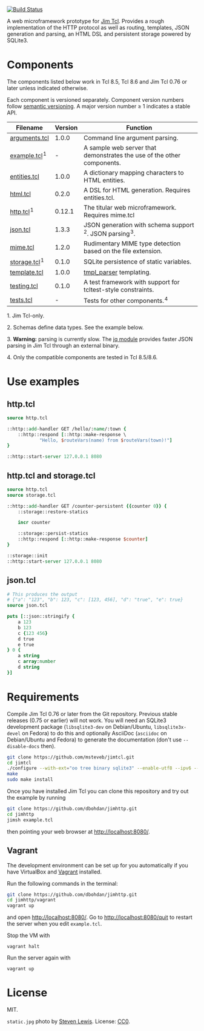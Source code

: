 [![Build Status](https://travis-ci.org/dbohdan/jimhttp.svg)](https://travis-ci.org/dbohdan/jimhttp)

A web microframework prototype for [Jim Tcl](http://jim.tcl.tk/). Provides a
rough implementation of the HTTP protocol as well as routing, templates, JSON
generation and parsing, an HTML DSL and persistent storage powered by SQLite3.

# Components

The components listed below work in Tcl 8.5, Tcl 8.6 and Jim Tcl 0.76 or later
unless indicated otherwise.

Each component is versioned separately. Component version numbers follow
[semantic versioning](http://semver.org/spec/v2.0.0.html). A major version
number &ge; 1 indicates a stable API.

| Filename | Version | Function |
|----------|---------|----------|
| [arguments.tcl](arguments.tcl) | 1.0.0 | Command line argument parsing. |
| [example.tcl](example.tcl)&#x200A;<sup>1</sup> | - | A sample web server that demonstrates the use of the other components. |
| [entities.tcl](entities.tcl) | 1.0.0 | A dictionary mapping characters to HTML entities. |
| [html.tcl](html.tcl) | 0.2.0 | A DSL for HTML generation. Requires entities.tcl. |
| [http.tcl](http.tcl)&#x200A;<sup>1</sup> | 0.12.1 | The titular web microframework. Requires mime.tcl |
| [json.tcl](json.tcl) | 1.3.3 | JSON generation with schema support&#x200A;<sup>2</sup>. JSON parsing&#x200A;<sup>3</sup>. |
| [mime.tcl](mime.tcl) | 1.2.0 | Rudimentary MIME type detection based on the file extension. |
| [storage.tcl](storage.tcl)&#x200A;<sup>1</sup> | 0.1.0 | SQLite persistence of static variables. |
| [template.tcl](template.tcl) | 1.0.0 | [tmpl_parser](http://wiki.tcl.tk/20363) templating. |
| [testing.tcl](testing.tcl) | 0.1.0 | A test framework with support for tcltest-style constraints. |
| [tests.tcl](tests.tcl) | - | Tests for other components.&#x200A;<sup>4</sup> |

1\. Jim Tcl-only.

2\. Schemas define data types. See the example below.

3\. **Warning:** parsing is currently slow. The
[jq module](http://wiki.tcl.tk/11630) provides faster JSON parsing in Jim Tcl
through an external binary.

4\. Only the compatible components are tested in Tcl 8.5/8.6.

# Use examples

## http.tcl

```Tcl
source http.tcl

::http::add-handler GET /hello/:name/:town {
    ::http::respond [::http::make-response \
            "Hello, $routeVars(name) from $routeVars(town)!"]
}

::http::start-server 127.0.0.1 8080
```

## http.tcl and storage.tcl

```Tcl
source http.tcl
source storage.tcl

::http::add-handler GET /counter-persistent {{counter 0}} {
    ::storage::restore-statics

    incr counter

    ::storage::persist-statics
    ::http::respond [::http::make-response $counter]
}

::storage::init
::http::start-server 127.0.0.1 8080
```

## json.tcl

```Tcl
# This produces the output
# {"a": "123", "b": 123, "c": [123, 456], "d": "true", "e": true}
source json.tcl

puts [::json::stringify {
    a 123
    b 123
    c {123 456}
    d true
    e true
} 0 {
    a string
    c array:number
    d string
}]
```

# Requirements

Compile Jim Tcl 0.76 or later from the Git repository. Previous stable
releases (0.75 or earlier) will not work. You will need an SQLite3 development
package (`libsqlite3-dev` on Debian/Ubuntu, `libsqlite3x-devel` on
Fedora) to do this and optionally AsciiDoc (`asciidoc` on Debian/Ubuntu
and Fedora) to generate the documentation (don't use `--disable-docs` then).

```sh
git clone https://github.com/msteveb/jimtcl.git
cd jimtcl
./configure --with-ext="oo tree binary sqlite3" --enable-utf8 --ipv6 --disable-docs
make
sudo make install
```

Once you have installed Jim Tcl you can clone this repository and try out the
example by running

```sh
git clone https://github.com/dbohdan/jimhttp.git
cd jimhttp
jimsh example.tcl
```

then pointing your web browser at <http://localhost:8080/>.

## Vagrant

The development environment can be set up for you automatically if you
have VirtualBox and [Vagrant](https://www.vagrantup.com/downloads.html)
installed.

Run the following commands in the terminal:

```sh
git clone https://github.com/dbohdan/jimhttp.git
cd jimhttp/vagrant
vagrant up
```

and open <http://localhost:8080/>. Go to <http://localhost:8080/quit> to restart
the server when you edit `example.tcl`.

Stop the VM with

    vagrant halt

Run the server again with

    vagrant up

# License

MIT.

`static.jpg` photo by [Steven Lewis](http://notsteve.com/). License:
[CC0](https://creativecommons.org/publicdomain/zero/1.0/).
